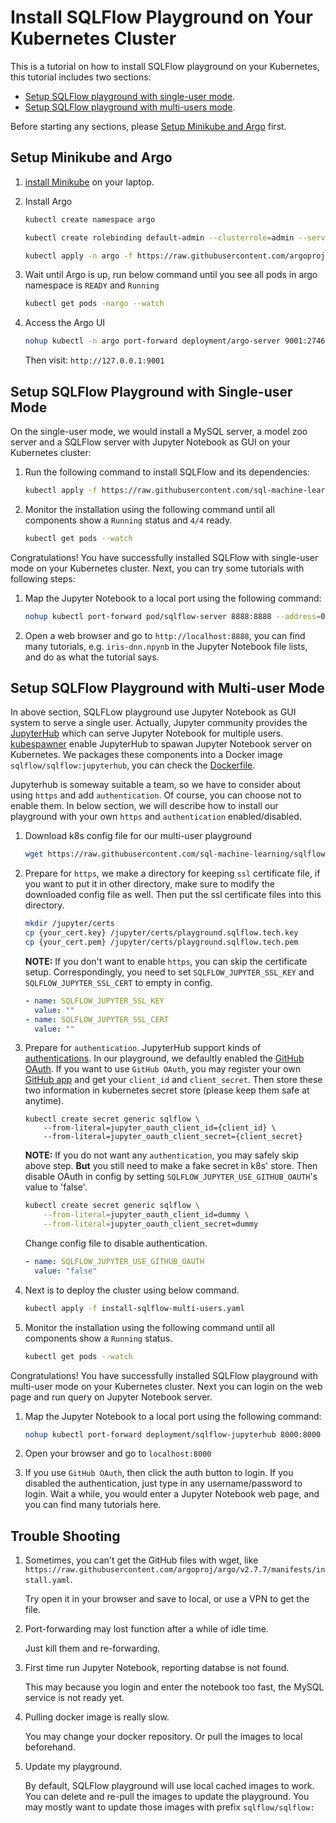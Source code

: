 # Install SQLFlow Playground on Your Kubernetes Cluster

This is a tutorial on how to install SQLFlow playground on your Kubernetes, this tutorial includes two sections:

- [Setup SQLFlow playground with single-user mode](#setup-sqlflow-playground-with-single-user-mode).
- [Setup SQLFlow playground with multi-users mode](#setup-sqlflow-playground-with-multi-user-mode).

Before starting any sections, please [Setup Minikube and Argo](#setup-minikube-and-argo) first.

## Setup Minikube and Argo

1. [install Minikube](https://kubernetes.io/docs/tasks/tools/install-minikube/) on your laptop.
1. Install Argo

    ``` bash
    kubectl create namespace argo

    kubectl create rolebinding default-admin --clusterrole=admin --serviceaccount=default:default

    kubectl apply -n argo -f https://raw.githubusercontent.com/argoproj/argo/v2.7.7/manifests/install.yaml
    ```
1. Wait until Argo is up, run below command until you see all pods in argo namespace is `READY` and `Running`
    ```bash
    kubectl get pods -nargo --watch
    ```

1. Access the Argo UI

    ``` bash
    nohup kubectl -n argo port-forward deployment/argo-server 9001:2746 --address=0.0.0.0 &
    ```

    Then visit: `http://127.0.0.1:9001`

## Setup SQLFlow Playground with Single-user Mode

On the single-user mode, we would install a MySQL server,
a model zoo server and a SQLFlow server with Jupyter Notebook
as GUI on your Kubernetes cluster:

1. Run the following command to install SQLFlow and its dependencies:

    ``` bash
    kubectl apply -f https://raw.githubusercontent.com/sql-machine-learning/sqlflow/develop/doc/run/k8s/install-sqlflow.yaml
    ```

1. Monitor the installation using the following command until all components show a `Running` status and `4/4` ready.

    ``` bash
    kubectl get pods --watch
    ```

Congratulations! You have successfully installed SQLFlow with single-user
mode on your Kubernetes cluster. Next, you can try some tutorials with
following steps:

1. Map the Jupyter Notebook to a local port using the following command:

    ``` bash
    nohup kubectl port-forward pod/sqlflow-server 8888:8888 --address=0.0.0.0 &
    ```

1. Open a web browser and go to `http://localhost:8888`, you can find many
tutorials, e.g. `iris-dnn.npynb` in the Jupyter Notebook file lists, and do
as what the tutorial says.

## Setup SQLFlow Playground with Multi-user Mode

In above section, SQLFLow playground use Jupyter Notebook as GUI system
to serve a single user. Actually, Jupyter community provides the [JupyterHub](https://jupyterhub.readthedocs.io/en/stable/)
which can serve Jupyter Notebook for multiple users. [kubespawner](https://github.com/jupyterhub/kubespawner)
enable JupyterHub to spawan Jupyter Notebook server on Kubernetes. We packages
these components into a Docker image `sqlflow/sqlflow:jupyterhub`, you can check
the [Dockerfile](/docker/jupyterhub/Dockerfile).

Jupyterhub is someway suitable a team, so we have to consider about using `https` and add `authentication`.
Of course, you can choose not to enable them. In below section, we will describe how to install our
playground with your own `https` and `authentication` enabled/disabled.

1. Download k8s config file for our multi-user playground

    ``` bash
    wget https://raw.githubusercontent.com/sql-machine-learning/sqlflow/develop/doc/run/k8s/install-sqlflow-multi-users.yaml 
    ```
1. Prepare for `https`, we make a directory for keeping `ssl` certificate file,
    if you want to put it in other directory, make sure to modify the downloaded
    config file as well. Then put the ssl certificate files into this directory.

    ```bash
    mkdir /jupyter/certs
    cp {your_cert.key} /jupyter/certs/playground.sqlflow.tech.key
    cp {your_cert.pem} /jupyter/certs/playground.sqlflow.tech.pem
    ```

    **NOTE:** If you don't want to enable `https`, you can skip the certificate setup.
    Correspondingly, you need to set `SQLFLOW_JUPYTER_SSL_KEY` and
    `SQLFLOW_JUPYTER_SSL_CERT` to empty in config.

    ```yaml
    - name: SQLFLOW_JUPYTER_SSL_KEY
      value: ""
    - name: SQLFLOW_JUPYTER_SSL_CERT
      value: ""
    ```

1. Prepare for `authentication`. JupyterHub support kinds of
    [authentications](https://jupyterhub.readthedocs.io/en/stable/reference/authenticators.html).
    In our playground, we defaultly enabled the [GitHub OAuth](https://oauthenticator.readthedocs.io/en/latest/getting-started.html#github-setup). If you want to use `GitHub OAuth`, you may register
    your own [GitHub app](https://github.com/settings/applications/new) and
    get your `client_id` and `client_secret`. Then store these two information
    in kubernetes secret store (please keep them safe at anytime).

    ```
    kubectl create secret generic sqlflow \
        --from-literal=jupyter_oauth_client_id={client_id} \
        --from-literal=jupyter_oauth_client_secret={client_secret}
    ```

    **NOTE:** If you do not want any `authentication`, you may safely skip above step.
    **But** you still need to make a fake secret in k8s' store. Then disable
    OAuth in config by setting `SQLFLOW_JUPYTER_USE_GITHUB_OAUTH`'s value to 'false'.
    ```bash
    kubectl create secret generic sqlflow \
        --from-literal=jupyter_oauth_client_id=dummy \
        --from-literal=jupyter_oauth_client_secret=dummy
    ```
    Change config file to disable authentication.
    ```yaml
    - name: SQLFLOW_JUPYTER_USE_GITHUB_OAUTH
      value: "false"
    ```

1. Next is to deploy the cluster using below command.
    ```bash
    kubectl apply -f install-sqlflow-multi-users.yaml
    ```

1. Monitor the installation using the following command until all components show a `Running` status.

    ``` bash
    kubectl get pods --watch
    ```

Congratulations! You have successfully installed SQLFlow playground with multi-user
mode on your Kubernetes cluster. Next you can login on the web page and run query on Jupyter Notebook server.

1. Map the Jupyter Notebook to a local port using the following command:

    ``` bash
    nohup kubectl port-forward deployment/sqlflow-jupyterhub 8000:8000 --address=0.0.0.0 &
    ```

1. Open your browser and go to `localhost:8000`
1. If you use `GitHub OAuth`, then click the auth button to login.
    If you disabled the authentication, just type in any username/password
    to login. Wait a while, you would enter a Jupyter Notebook web page,
    and you can find many tutorials here.

## Trouble Shooting

1. Sometimes, you can't get the GitHub files with wget, like `https://raw.githubusercontent.com/argoproj/argo/v2.7.7/manifests/install.yaml`.

    Try open it in your browser and save to local, or use a VPN to get the file.

1. Port-forwarding may lost function after a while of idle time.

    Just kill them and re-forwarding.

1. First time run Jupyter Notebook, reporting databse is not found.

    This may because you login and enter the notebook too fast, the MySQL
    service is not ready yet.

1. Pulling docker image is really slow.

    You may change your docker repository. Or pull the images to local beforehand.

1. Update my playground.

    By default, SQLFlow playground will use local cached images to work. You can
    delete and re-pull the images to update the playground. You may mostly want
    to update those images with prefix `sqlflow/sqlflow:`